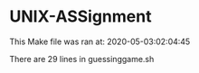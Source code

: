 # UNIX-ASSignment

This Make file was ran at: 2020-05-03:02:04:45

There are 29 lines in guessinggame.sh

